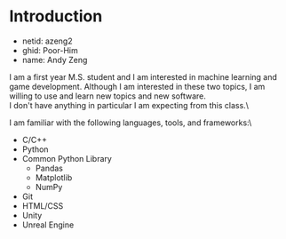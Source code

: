 # Introduction

* netid: azeng2
* ghid: Poor-Him
* name: Andy Zeng

I am a first year M.S. student and I am interested in machine learning and game development. Although I am interested in these two topics, I am willing to use and learn new topics and new software.\
I don't have anything in particular I am expecting from this class.\

I am familiar with the following languages, tools, and frameworks:\
* C/C++
* Python
* Common Python Library
    * Pandas
    * Matplotlib
    * NumPy
* Git
* HTML/CSS
* Unity
* Unreal Engine
